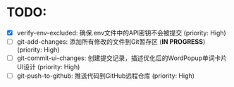 # TODO:

- [x] verify-env-excluded: 确保.env文件中的API密钥不会被提交 (priority: High)
- [ ] git-add-changes: 添加所有修改的文件到Git暂存区 (**IN PROGRESS**) (priority: High)
- [ ] git-commit-ui-changes: 创建提交记录，描述优化后的WordPopup单词卡片UI设计 (priority: High)
- [ ] git-push-to-github: 推送代码到GitHub远程仓库 (priority: High)
